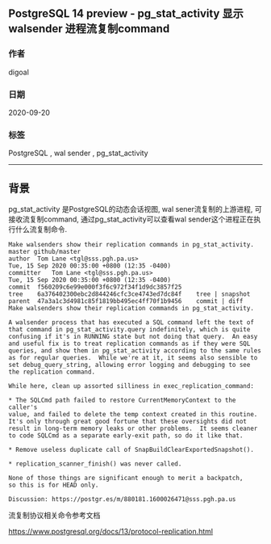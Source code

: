 ## PostgreSQL 14 preview - pg_stat_activity 显示 walsender 进程流复制command                
                        
### 作者                        
digoal                        
                        
### 日期                        
2020-09-20                       
                        
### 标签                        
PostgreSQL , wal sender , pg_stat_activity                 
                        
----                        
                        
## 背景                  
pg_stat_activity 是PostgreSQL的动态会话视图, wal sener流复制的上游进程, 可接收流复制command, 通过pg_stat_activity可以查看wal sender这个进程正在执行什么流复制命令.     
    
```    
Make walsenders show their replication commands in pg_stat_activity. master github/master    
author	Tom Lane <tgl@sss.pgh.pa.us>	    
Tue, 15 Sep 2020 00:35:00 +0800 (12:35 -0400)    
committer	Tom Lane <tgl@sss.pgh.pa.us>	    
Tue, 15 Sep 2020 00:35:00 +0800 (12:35 -0400)    
commit	f560209c6e99e000f3f6c972f34f1d9dc3857f25    
tree	6a376402300ebc2d844246cfc3ce4743ed7dc84f	tree | snapshot    
parent	47a3a1c3d4981c85f1819bb495ec4ff70f1b9456	commit | diff    
Make walsenders show their replication commands in pg_stat_activity.    
    
A walsender process that has executed a SQL command left the text of    
that command in pg_stat_activity.query indefinitely, which is quite    
confusing if it's in RUNNING state but not doing that query.  An easy    
and useful fix is to treat replication commands as if they were SQL    
queries, and show them in pg_stat_activity according to the same rules    
as for regular queries.  While we're at it, it seems also sensible to    
set debug_query_string, allowing error logging and debugging to see    
the replication command.    
    
While here, clean up assorted silliness in exec_replication_command:    
    
* The SQLCmd path failed to restore CurrentMemoryContext to the caller's    
value, and failed to delete the temp context created in this routine.    
It's only through great good fortune that these oversights did not    
result in long-term memory leaks or other problems.  It seems cleaner    
to code SQLCmd as a separate early-exit path, so do it like that.    
    
* Remove useless duplicate call of SnapBuildClearExportedSnapshot().    
    
* replication_scanner_finish() was never called.    
    
None of those things are significant enough to merit a backpatch,    
so this is for HEAD only.    
    
Discussion: https://postgr.es/m/880181.1600026471@sss.pgh.pa.us    
```    
    
流复制协议相关命令参考文档    
    
https://www.postgresql.org/docs/13/protocol-replication.html    
    
  
